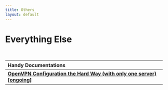 ```yaml
---
title: Others
layout: default
---
```


# Everything Else
<br>

|   Handy Documentations    |
|:--------------------------|
| **[OpenVPN Configuration the Hard Way (with only one server) [ongoing]](https://takaya1337.github.io/openvpn)**|

